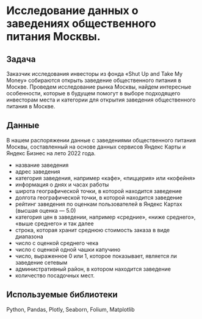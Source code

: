 # Исследование данных o заведениях общественного питания Москвы.
## Задача
  
Заказчик исследования инвесторы из фонда «Shut Up and Take My Money» собираются открыть заведение общественного питания в Москве. Проведем исследование рынка Москвы, найдем интересные особенности, которые в будущем помогут в выборе подходящего инвесторам места и категории для открытия заведения общественного питания в Москве.
## Данные
В нашем распоряжении данные с заведениями общественного питания Москвы, составленный на основе данных сервисов Яндекс Карты и Яндекс Бизнес на лето 2022 года.
- название заведения
- адрес заведения
- категория заведения, например «кафе», «пиццерия» или «кофейня»
- информация о днях и часах работы
- широта географической точки, в которой находится заведение
- долгота географической точки, в которой находится заведение
- рейтинг заведения по оценкам пользователей в Яндекс Картах (высшая оценка — 5.0)
- категория цен в заведении, например «средние», «ниже среднего», «выше среднего» и так далее
- строка, которая хранит среднюю стоимость заказа в виде диапазона
- число с оценкой среднего чека
- число с оценкой одной чашки капучино
- число, выраженное 0 или 1, которое показывает, является ли заведение сетевым
- административный район, в котором находится заведение
- количество посадочных мест.
## Используемые библиотеки
Python, Pandas, Plotly, Seaborn, Folium, Matplotlib
